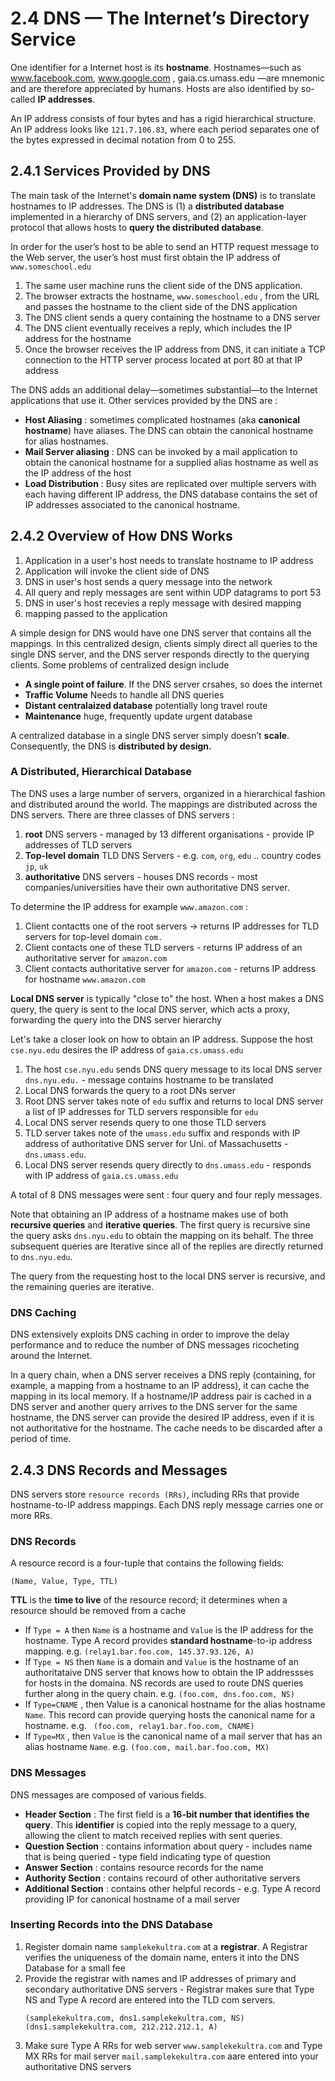 # 2.4 DNS — The Internet’s Directory Service 

One identifier for a Internet host is its **hostname**. Hostnames—such as www.facebook.com, www.google.com , gaia.cs.umass.edu —are mnemonic and are therefore appreciated by humans. Hosts are also identified by so-called **IP addresses**.

An IP address consists of four bytes and has a rigid hierarchical structure. An IP address looks like `121.7.106.83`, where each period separates one of the bytes expressed in decimal notation from 0 to 255. 

## 2.4.1 Services Provided by DNS
The main task of the Internet's **domain name system (DNS)** is to translate hostnames to IP addresses. The DNS is (1) a **distributed database** implemented in a hierarchy of DNS servers, and (2) an application-layer protocol that allows hosts to **query the distributed database**.

In order for the user’s host to be able to send an HTTP request message to the Web server, the user’s host must first obtain the IP address of `www.someschool.edu` 

1. The same user machine runs the client side of the DNS application.
2. The browser extracts the hostname, `www.someschool.edu` , from the URL and passes the hostname to the client side of the DNS application
3. The DNS client sends a query containing the hostname to a DNS server
4. The DNS client eventually receives a reply, which includes the IP address for the hostname
5. Once the browser receives the IP address from DNS, it can initiate a TCP connection to the HTTP server process located at port 80 at that IP address

The DNS adds an additional delay—sometimes substantial—to the Internet applications that use it. Other services provided by the DNS are :
- **Host Aliasing** : sometimes complicated hostnames (aka **canonical hostname**) have aliases. The DNS can obtain the canonical hostname for alias hostnames.
- **Mail Server aliasing** : DNS can be invoked by a mail application to obtain the canonical hostname for a supplied alias hostname as well as the IP address of the host
- **Load Distribution** : Busy sites are replicated over multiple servers with each having different IP address, the DNS database contains the set of IP addresses associated to the canonical hostname.


## 2.4.2 Overview of How DNS Works
1. Application in a user's host needs to translate hostname to IP address
2. Application will invoke the client side of DNS
3. DNS in user's host sends a query message into the network
4. All query and reply messages are sent within UDP datagrams to port 53
5. DNS in user's host recevies a reply message with desired mapping
6. mapping passed to the application

A simple design for DNS would have one DNS server that contains all the mappings. In this centralized design, clients simply direct all queries to the single DNS server, and the DNS server responds directly to the querying clients. Some problems of centralized design include 

- **A single point of failure**. If the DNS server crsahes, so does the internet
- **Traffic Volume** Needs to handle all DNS queries
- **Distant centralaized database** potentially long travel route
- **Maintenance** huge, frequently update urgent database

A centralized database in a single DNS server simply doesn’t **scale**. Consequently, the DNS is **distributed by design.**

### A Distributed, Hierarchical Database

The DNS uses a large number of servers, organized in a hierarchical fashion and distributed around the world. The mappings are distributed across the DNS servers. There are three classes of DNS servers :

1. **root** DNS servers - managed by 13 different organisations - provide IP addresses of TLD servers
2. **Top-level domain** TLD DNS Servers - e.g. `com`, `org`, `edu` .. country codes `jp`, `uk`
3. **authoritative** DNS servers - houses DNS records - most companies/universities have their own authoritative DNS server.

To determine the IP address for example `www.amazon.com` :
1. Client contactts one of the root servers -> returns IP addresses for TLD servers for top-level domain `com.`
2. Client contacts one of these TLD servers - returns IP address of an authoritative server for `amazon.com`
3. Client contacts authoritative server for `amazon.com` - returns IP address for hostname `www.amazon.com`

**Local DNS server** is typically "close to" the host.  When a host makes a DNS query, the query is sent to the local DNS server, which acts a proxy, forwarding the query into the DNS server hierarchy

Let's take a closer look on how to obtain an IP address. Suppose the host `cse.nyu.edu` desires the IP address of `gaia.cs.umass.edu`

1. The host `cse.nyu.edu` sends DNS query message to its local DNS server `dns.nyu.edu.` - message contains hostname to be translated 
2. Local DNS forwards the query to a root DNs server
3. Root DNS server takes note of `edu` suffix and returns to local DNS server a list of IP addresses for TLD servers responsible for `edu`
4. Local DNS server resends query to one those TLD servers
5. TLD server takes note of the `umass.edu` suffix and responds with IP address of authoritative DNS server for Uni. of Massachusetts - `dns.umass.edu`. 
6. Local DNS server resends query directly to `dns.umass.edu` - responds with IP address of `gaia.cs.umass.edu`

A total of 8 DNS messages were sent : four query and four reply messages. 

Note that obtaining an IP address of a hostname makes use of both **recursive queries** and **iterative queries**. The first query is recursive sine the query asks `dns.nyu.edu` to obtain the mapping on its behalf. The three subsequent queries are Iterative since all of the replies are directly returned to `dns.nyu.edu`. 

The query from the requesting host to the local DNS server is recursive, and the remaining queries are iterative.

### DNS Caching

DNS extensively exploits DNS caching in order to improve the delay performance and to reduce the number of DNS messages ricocheting around the Internet. 

In a query chain, when a DNS server receives a DNS reply (containing, for example, a mapping from a hostname to an IP address), it can cache the mapping in its local memory. If a hostname/IP address pair is cached in a DNS server and another query arrives to the DNS server for the same hostname, the DNS server can provide the desired IP address, even if it is not authoritative for the hostname. The cache needs to be discarded after a period of time.

## 2.4.3 DNS Records and Messages

DNS servers store `resource records (RRs)`, including RRs that provide hostname-to-IP address mappings. Each DNS reply message carries one or more RRs. 

### DNS Records

A resource record is a four-tuple that contains the following fields:
```
(Name, Value, Type, TTL)
``` 
**TTL** is the **time to live** of the resource record; it determines when a resource should be removed from a cache

- If `Type = A` then `Name` is a hostname and `Value` is the IP address for the hostname. Type A record provides **standard hostname**-to-ip address mapping. e.g. `(relay1.bar.foo.com, 145.37.93.126, A)`
- If `Type = NS` then `Name` is a domain and `Value` is the hostname of an authoritataive DNS server that knows how to obtain the IP addressses for hosts in the domaina. NS records are used to route DNS queries further along in the query chain. e.g. `(foo.com, dns.foo.com, NS)`
- If `Type=CNAME` , then Value is a canonical hostname for the alias hostname `Name`. This record can provide querying hosts the canonical name for a hostname. e.g. ` (foo.com, relay1.bar.foo.com, CNAME)`
- If `Type=MX` , then `Value` is the canonical name of a mail server that has an alias hostname `Name`. e.g. `(foo.com, mail.bar.foo.com, MX)`

### DNS Messages

DNS messages are composed of various fields.
- **Header Section** : The first field is a **16-bit number that identifies the query**. This **identifier** is copied into the reply message to a query, allowing the client to match received replies with sent queries.
- **Question Section** : contains information about query - includes name that is being queried - type field indicating type of question
- **Answer Section** : contains resource records for the name  
- **Authority Section** : contains recourd of other authoritative servers
- **Additional Section** : contains other helpful records - e.g. Type A record providing IP for canonical hostname of a mail server


### Inserting Records into the DNS Database

1. Register domain name `samplekekultra.com` at a **registrar**. A Registrar verifies the uniqueness of the domain name, enters it into the DNS Database for a small fee
2. Provide the registrar with names and IP addresses of primary and secondary authoritative DNS servers - Registrar makes sure that Type NS and Type A record are entered into the TLD com servers.
    ```
    (samplekekultra.com, dns1.samplekekultra.com, NS)
    (dns1.samplekekultra.com, 212.212.212.1, A)
    ```
3. Make sure Type A RRs for web server `www.samplekekultra.com` and Type MX RRs for mail server `mail.samplekekultra.com` aare entered into your authoritative DNS servers

